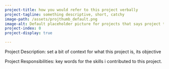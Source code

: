```yaml
---
project-title: how you would refer to this project verbally
project-tagline: something descriptive, short, catchy
image-path: /assets/projthumb_default.png
image-alt: Default placeholder picture for projects that says project thumbnail.
project-index: 0
project-display: true

---
```


Project Description: set a bit of context for what this project is, its objective

<p class="project-responsibilities">
    Project Responsibilities: key words for the skills i contributed to this project.
</p>
